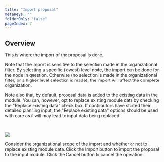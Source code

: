 ```yaml
---
title: "Import proposal"
metaKeys: ""
folderOnly: "false"
pageIndex: 7
---
```



## Overview

This is where the import of the proposal is done. 

Note that the import is sensitive to the selection made in the organizational filter. By selecting a specific (lowest) level node, the import can be done for the node in question. Otherwise (no selection is made in the organizational filter, or a higher level selection is made), the import will affect the complete organization.

Note also that, by default, proposal data is added to the existing data in the module. You can, however, opt to replace existing module data by checking the "Replace existing data" check box. If contributors have started their detailed planning input, the "Replace existing data" options should be used with care as it will may lead to input data being replaced.

<br/>

![](https://profitbasedocs.blob.core.windows.net/plannerimages/account-proposal-import.JPG)

Consider the organizational scope of the import and whether or not to replace existing module data. Click the Import button to import the proposal to the input module. Click the Cancel button to cancel the operation.